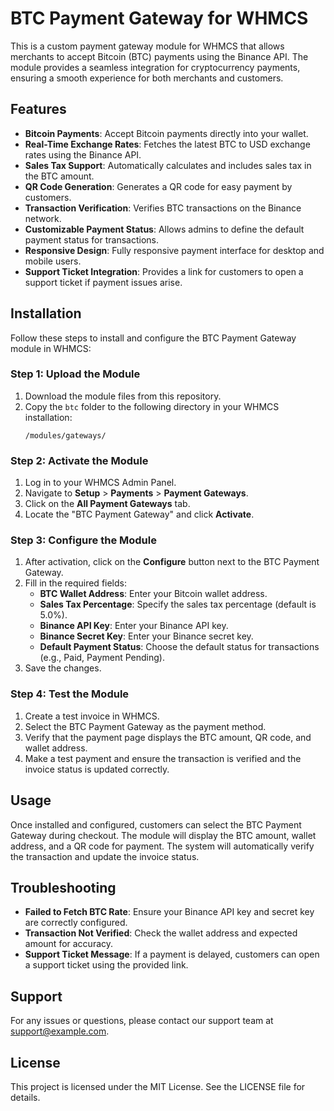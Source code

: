# BTC Payment Gateway for WHMCS

This is a custom payment gateway module for WHMCS that allows merchants to accept Bitcoin (BTC) payments using the Binance API. The module provides a seamless integration for cryptocurrency payments, ensuring a smooth experience for both merchants and customers.

## Features

- **Bitcoin Payments**: Accept Bitcoin payments directly into your wallet.
- **Real-Time Exchange Rates**: Fetches the latest BTC to USD exchange rates using the Binance API.
- **Sales Tax Support**: Automatically calculates and includes sales tax in the BTC amount.
- **QR Code Generation**: Generates a QR code for easy payment by customers.
- **Transaction Verification**: Verifies BTC transactions on the Binance network.
- **Customizable Payment Status**: Allows admins to define the default payment status for transactions.
- **Responsive Design**: Fully responsive payment interface for desktop and mobile users.
- **Support Ticket Integration**: Provides a link for customers to open a support ticket if payment issues arise.

## Installation

Follow these steps to install and configure the BTC Payment Gateway module in WHMCS:

### Step 1: Upload the Module
1. Download the module files from this repository.
2. Copy the `btc` folder to the following directory in your WHMCS installation:
   ```
   /modules/gateways/
   ```

### Step 2: Activate the Module
1. Log in to your WHMCS Admin Panel.
2. Navigate to **Setup** > **Payments** > **Payment Gateways**.
3. Click on the **All Payment Gateways** tab.
4. Locate the "BTC Payment Gateway" and click **Activate**.

### Step 3: Configure the Module
1. After activation, click on the **Configure** button next to the BTC Payment Gateway.
2. Fill in the required fields:
   - **BTC Wallet Address**: Enter your Bitcoin wallet address.
   - **Sales Tax Percentage**: Specify the sales tax percentage (default is 5.0%).
   - **Binance API Key**: Enter your Binance API key.
   - **Binance Secret Key**: Enter your Binance secret key.
   - **Default Payment Status**: Choose the default status for transactions (e.g., Paid, Payment Pending).
3. Save the changes.

### Step 4: Test the Module
1. Create a test invoice in WHMCS.
2. Select the BTC Payment Gateway as the payment method.
3. Verify that the payment page displays the BTC amount, QR code, and wallet address.
4. Make a test payment and ensure the transaction is verified and the invoice status is updated correctly.

## Usage

Once installed and configured, customers can select the BTC Payment Gateway during checkout. The module will display the BTC amount, wallet address, and a QR code for payment. The system will automatically verify the transaction and update the invoice status.

## Troubleshooting

- **Failed to Fetch BTC Rate**: Ensure your Binance API key and secret key are correctly configured.
- **Transaction Not Verified**: Check the wallet address and expected amount for accuracy.
- **Support Ticket Message**: If a payment is delayed, customers can open a support ticket using the provided link.

## Support

For any issues or questions, please contact our support team at [support@example.com](mailto:support@example.com).

## License

This project is licensed under the MIT License. See the LICENSE file for details.